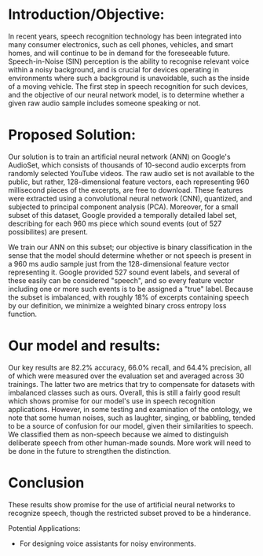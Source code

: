 # Introduction/Objective:

In recent years, speech recognition technology has been integrated into many consumer electronics, such as cell phones, vehicles, and smart homes, and will continue to be in demand for the foreseeable future. Speech-in-Noise (SIN) perception is the ability to recognise relevant voice within a noisy background, and is crucial for devices operating in environments where such a background is unavoidable, such as the inside of a moving vehicle. The first step in speech recognition for such devices, and the objective of our neural network model, is to determine whether a given raw audio sample includes someone speaking or not.

# Proposed Solution:

Our solution is to train an artificial neural network (ANN) on Google's AudioSet, which consists of thousands of 10-second audio excerpts from randomly selected YouTube videos. The raw audio set is not available to the public, but rather, 128-dimensional feature vectors, each representing 960 millisecond pieces of the excerpts, are free to download. These features were extracted using a convolutional neural network (CNN), quantized, and subjected to principal component analysis (PCA). Moreover, for a small subset of this dataset, Google provided a temporally detailed label set, describing for each 960 ms piece which sound events (out of 527 possibilites) are present.

We train our ANN on this subset; our objective is binary classification in the sense that the model should determine whether or not speech is present in a 960 ms audio sample just from the 128-dimensional feature vector representing it. Google provided 527 sound event labels, and several of these easily can be considered "speech", and so every feature vector including one or more such events is to be assigned a "true" label. Because the subset is imbalanced, with roughly 18% of excerpts containing speech by our definition, we minimize a weighted binary cross entropy loss function.

# Our model and results:

Our key results are 82.2% accuracy, 66.0% recall, and 64.4% precision, all of which were measured over the evaluation set and averaged across 30 trainings. The latter two are metrics that try to compensate for datasets with imbalanced classes such as ours. Overall, this is still a fairly good result which shows promise for our model's use in speech recognition applications. However, in some testing and examination of the ontology, we note that some human noises, such as laughter, singing, or babbling, tended to be a source of confusion for our model, given their similarities to speech. We classified them as non-speech because we aimed to distinguish deliberate speech from other human-made sounds. More work will need to be done in the future to strengthen the distinction.

# Conclusion

These results show promise for the use of artificial neural networks to recognize speech, though the restricted subset proved to be a hinderance. 

Potential Applications:
- For designing voice assistants for noisy environments.
